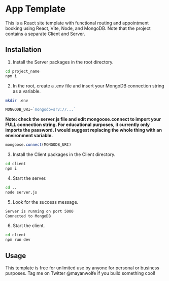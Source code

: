 # App Template

This is a React site template with functional routing and appointment booking using React, Vite, Node, and MongoDB. Note that the project contains a separate Client and Server.

## Installation

1. Install the Server packages in the root directory.

```bash
cd project_name
npm i
```
2. In the root, create a .env file and insert your MongoDB connection string as a variable. 

```bash
mkdir .env
```

```javascript
MONGODB_URI=`mongodb+srv://...`
```

**Note: check the server.js file and edit mongoose.connect to import your FULL connection string. For educational purposes, it currently only imports the password. I would suggest replacing the whole thing with an environment variable.**

```javascript
mongoose.connect(MONGODB_URI) 
```

3. Install the Client packages in the Client directory.

```bash
cd client
npm i
```

4. Start the server.

```bash
cd ..
node server.js
```
5. Look for the success message.

```bash
Server is running on port 5000
Connected to MongoDB
```

6. Start the client.
```bash
cd client
npm run dev
```

## Usage

This template is free for unlimited use by anyone for personal or business purposes. Tag me on Twitter @mayanwolfe if you build something cool!